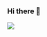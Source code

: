 ### Hi there 👋

<a href="https://www.buymeacoffee.com/demonbruster"><img src="https://img.buymeacoffee.com/button-api/?text=Buy me a coffee&emoji=&slug=rrutsche&button_colour=FFDD00&font_colour=000000&font_family=Cookie&outline_colour=000000&coffee_colour=ffffff"></a>

<!--
**Demonbruster/Demonbruster** is a ✨ _special_ ✨ repository because its `README.md` (this file) appears on your GitHub profile.

Here are some ideas to get you started:

- 🔭 I’m currently working on ...
- 🌱 I’m currently learning ...
- 👯 I’m looking to collaborate on ...
- 🤔 I’m looking for help with ...
- 💬 Ask me about ...
- 📫 How to reach me: ...
- 😄 Pronouns: ...
- ⚡ Fun fact: ...
-->
